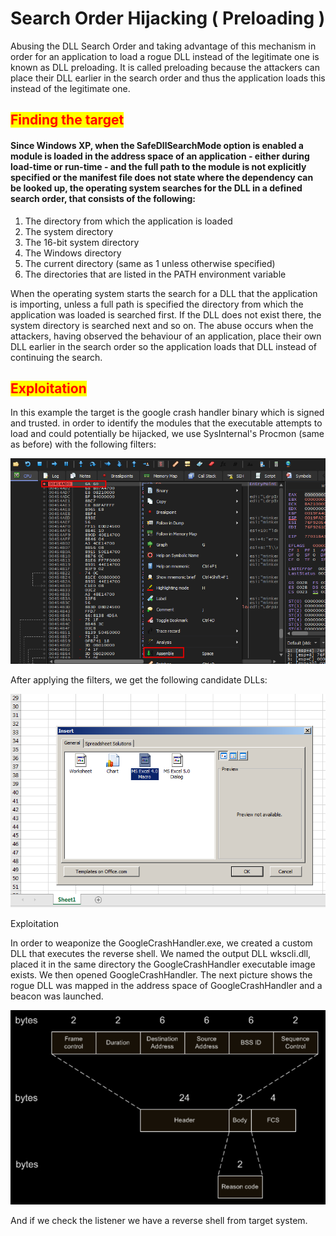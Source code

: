 # Search Order Hijacking ( Preloading )

Abusing the DLL Search Order and taking advantage of this mechanism in order for an application to load a rogue DLL instead of the legitimate one is known as DLL preloading. It is called preloading because the attackers can place their DLL earlier in the search order and thus the application loads this instead of the legitimate one.

## <mark style="color:red;">Finding the target</mark>

#### Since Windows XP, when the SafeDllSearchMode option is enabled a module is loaded in the address space of an application - either during load-time or run-time - and the full path to the module is not explicitly specified or the manifest file does not state where the dependency can be looked up, the operating system searches for the DLL in a defined search order, that consists of the following:

1. The directory from which the application is loaded
2. The system directory
3. The 16-bit system directory
4. The Windows directory
5. The current directory (same as 1 unless otherwise specified)
6. The directories that are listed in the PATH environment variable

When the operating system starts the search for a DLL that the application is importing, unless a full path is specified the directory from which the application was loaded is searched first. If the DLL does not exist there, the system directory is searched next and so on. The abuse occurs when the attackers, having observed the behaviour of an application, place their own DLL earlier in the search order so the application loads that DLL instead of continuing the search.

## <mark style="color:red;">Exploitation</mark>

In this example the target is the google crash handler binary which is signed and trusted. in order to identify the modules that the executable attempts to load and could potentially be hijacked, we use SysInternal's Procmon (same as before) with the following filters:

![](<../../../../.gitbook/assets/image (165).png>)

After applying the filters, we get the following candidate DLLs:

![](<../../../../.gitbook/assets/image (160).png>)

Exploitation

In order to weaponize the GoogleCrashHandler.exe, we created a custom DLL that executes the reverse shell. We named the output DLL wkscli.dll, placed it in the same directory the GoogleCrashHandler executable image exists. We then opened GoogleCrashHandler. The next picture shows the rogue DLL was mapped in the address space of GoogleCrashHandler and a beacon was launched.

![](<../../../../.gitbook/assets/image (163).png>)

And if we check the listener we have a reverse shell from target system.
